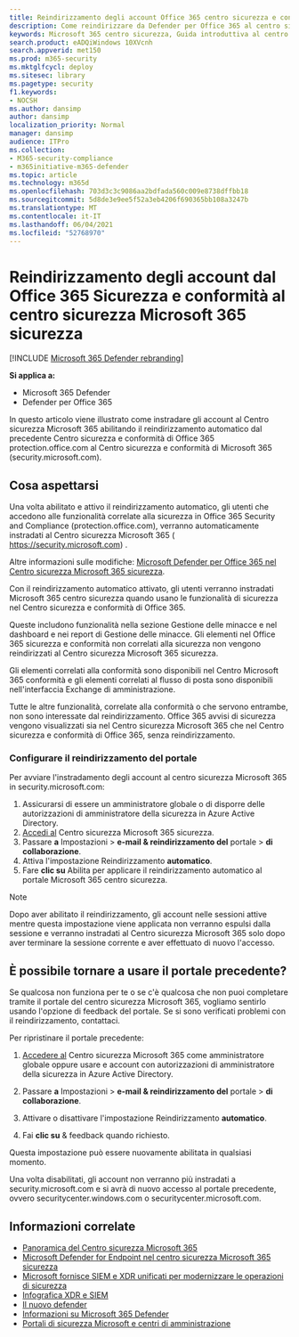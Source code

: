 ```yaml
---
title: Reindirizzamento degli account Office 365 centro sicurezza e conformità al nuovo centro sicurezza Microsoft 365 sicurezza
description: Come reindirizzare da Defender per Office 365 al centro sicurezza Microsoft 365 sicurezza.
keywords: Microsoft 365 centro sicurezza, Guida introduttiva al centro sicurezza Microsoft 365, reindirizzamento del centro sicurezza
search.product: eADQiWindows 10XVcnh
search.appverid: met150
ms.prod: m365-security
ms.mktglfcycl: deploy
ms.sitesec: library
ms.pagetype: security
f1.keywords:
- NOCSH
ms.author: dansimp
author: dansimp
localization_priority: Normal
manager: dansimp
audience: ITPro
ms.collection:
- M365-security-compliance
- m365initiative-m365-defender
ms.topic: article
ms.technology: m365d
ms.openlocfilehash: 703d3c3c9086aa2bdfada560c009e8738dffbb18
ms.sourcegitcommit: 5d8de3e9ee5f52a3eb4206f690365bb108a3247b
ms.translationtype: MT
ms.contentlocale: it-IT
ms.lasthandoff: 06/04/2021
ms.locfileid: "52768970"
---
```

# <a name="redirecting-accounts-from-office-365-security-and-compliance-center-to-microsoft-365-security-center"></a>Reindirizzamento degli account dal Office 365 Sicurezza e conformità al centro sicurezza Microsoft 365 sicurezza

[!INCLUDE [Microsoft 365 Defender rebranding](../includes/microsoft-defender.md)]

**Si applica a:**

- Microsoft 365 Defender
- Defender per Office 365

In questo articolo viene illustrato come instradare gli account al Centro sicurezza Microsoft 365 abilitando il reindirizzamento automatico dal precedente Centro sicurezza e conformità di Office 365 protection.office.com al Centro sicurezza e conformità di Microsoft 365 (security.microsoft.com).

## <a name="what-to-expect"></a>Cosa aspettarsi
Una volta abilitato e attivo il reindirizzamento automatico, gli utenti che accedono alle funzionalità correlate alla sicurezza in Office 365 Security and Compliance (protection.office.com), verranno automaticamente instradati al Centro sicurezza Microsoft 365 ( https://security.microsoft.com) .  

Altre informazioni sulle modifiche: [Microsoft Defender per Office 365 nel Centro sicurezza Microsoft 365 sicurezza](microsoft-365-security-center-mdo.md).

Con il reindirizzamento automatico attivato, gli utenti verranno instradati Microsoft 365 centro sicurezza quando usano le funzionalità di sicurezza nel Centro sicurezza e conformità di Office 365.

Queste includono funzionalità nella sezione Gestione delle minacce e nel dashboard e nei report di Gestione delle minacce. Gli elementi nel Office 365 sicurezza e conformità non correlati alla sicurezza non vengono reindirizzati al Centro sicurezza Microsoft 365 sicurezza.

Gli elementi correlati alla conformità sono disponibili nel Centro Microsoft 365 conformità e gli elementi correlati al flusso di posta sono disponibili nell'interfaccia Exchange di amministrazione.

Tutte le altre funzionalità, correlate alla conformità o che servono entrambe, non sono interessate dal reindirizzamento. Office 365 avvisi di sicurezza vengono visualizzati sia nel Centro sicurezza Microsoft 365 che nel Centro sicurezza e conformità di Office 365, senza reindirizzamento.  

### <a name="set-up-portal-redirection"></a>Configurare il reindirizzamento del portale
Per avviare l'instradamento degli account al centro sicurezza Microsoft 365 in security.microsoft.com:

1. Assicurarsi di essere un amministratore globale o di disporre delle autorizzazioni di amministratore della sicurezza in Azure Active Directory.
2. [Accedi al](https://security.microsoft.com/) Centro sicurezza Microsoft 365 sicurezza.
3. Passare **a** Impostazioni  >  **e-mail & reindirizzamento del** portale  >  **di collaborazione**.  
4. Attiva l'impostazione Reindirizzamento **automatico**.
5. Fare **clic su** Abilita per applicare il reindirizzamento automatico al portale Microsoft 365 centro sicurezza.

> [!NOTE]
> Dopo aver abilitato il reindirizzamento, gli account nelle sessioni attive mentre questa impostazione viene applicata non verranno espulsi dalla sessione e verranno instradati al Centro sicurezza Microsoft 365 solo dopo aver terminare la sessione corrente e aver effettuato di nuovo l'accesso.

## <a name="can-i-go-back-to-using-the-former-portal"></a>È possibile tornare a usare il portale precedente?
Se qualcosa non funziona per te o se c'è qualcosa che non puoi completare tramite il portale del centro sicurezza Microsoft 365, vogliamo sentirlo usando l'opzione di feedback del portale. Se si sono verificati problemi con il reindirizzamento, contattaci.

Per ripristinare il portale precedente:

1. [Accedere al](https://security.microsoft.com/) Centro sicurezza Microsoft 365 come amministratore globale oppure usare e account con autorizzazioni di amministratore della sicurezza in Azure Active Directory.

2. Passare **a** Impostazioni  >  **e-mail & reindirizzamento del** portale  >  **di collaborazione**.   

3. Attivare o disattivare l'impostazione Reindirizzamento **automatico**.

4. Fai **clic su** & feedback quando richiesto.

Questa impostazione può essere nuovamente abilitata in qualsiasi momento.

Una volta disabilitati, gli account non verranno più instradati a security.microsoft.com e si avrà di nuovo accesso al portale precedente, ovvero securitycenter.windows.com o securitycenter.microsoft.com.

## <a name="related-information"></a>Informazioni correlate
- [Panoramica del Centro sicurezza Microsoft 365](overview-security-center.md)
- [Microsoft Defender for Endpoint nel centro sicurezza Microsoft 365 sicurezza](microsoft-365-security-center-mde.md)
- [Microsoft fornisce SIEM e XDR unificati per modernizzare le operazioni di sicurezza](https://www.microsoft.com/security/blog/?p=91813) 
- [Infografica XDR e SIEM](https://afrait.com/blog/xdr-versus-siem/) 
- [Il nuovo defender](https://afrait.com/blog/the-new-defender/) 
- [Informazioni su Microsoft 365 Defender](https://www.microsoft.com/microsoft-365/security/microsoft-365-defender) 
- [Portali di sicurezza Microsoft e centri di amministrazione](portals.md)
